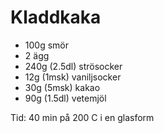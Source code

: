 # Kladdkaka

* 100g smör
* 2 ägg
* 240g (2.5dl) strösocker
* 12g (1msk) vaniljsocker
* 30g (5msk) kakao
* 90g (1.5dl) vetemjöl

Tid: 40 min på 200 C i en glasform

